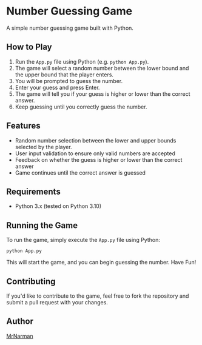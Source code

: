 # Number Guessing Game

A simple number guessing game built with Python.

## How to Play

1. Run the `App.py` file using Python (e.g. `python App.py`).
2. The game will select a random number between the lower bound and the upper bound that the player enters.
3. You will be prompted to guess the number.
4. Enter your guess and press Enter.
5. The game will tell you if your guess is higher or lower than the correct answer.
6. Keep guessing until you correctly guess the number.

## Features

* Random number selection between the lower and upper bounds selected by the player.
* User input validation to ensure only valid numbers are accepted
* Feedback on whether the guess is higher or lower than the correct answer
* Game continues until the correct answer is guessed

## Requirements

* Python 3.x (tested on Python 3.10)

## Running the Game

To run the game, simply execute the `App.py` file using Python: 

```python App.py```


This will start the game, and you can begin guessing the number.
Have Fun!

## Contributing

If you'd like to contribute to the game, feel free to fork the repository and submit a pull request with your changes.


## Author

[MrNarman](https://github.com/MrNarman)
